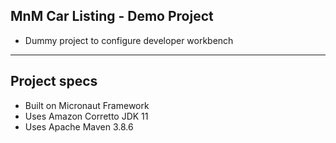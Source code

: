 ## MnM Car Listing - Demo Project

- Dummy project to configure developer workbench

---

## Project specs

- Built on Micronaut Framework
- Uses Amazon Corretto JDK 11
- Uses Apache Maven 3.8.6



